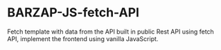 # BARZAP-JS-fetch-API

Fetch template with data from the API built in public Rest API using fetch API, implement the frontend using vanilla JavaScript.

